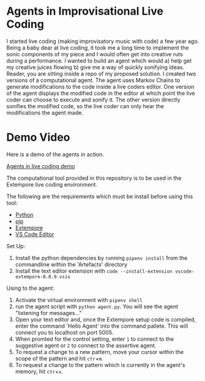 # Agents in Improvisational Live Coding

I started live coding (making improvisatory music with code) a few year ago. Being a baby dear at live coding, it took me a long time to implement the sonic components of my piece and I would often get into creative ruts during a performance. I wanted to build an agent which would a) help get my creative juices flowing b) give me a way of quickly sonifying ideas. Reader, you are sitting inside a repo of my proposed solution. I created two versions of a computational agent. The agent uses Markov Chains to generate modifications to the code inside a live coders editor. One version of the agent displays the modified code in the editor at which point the live coder can choose to execute and sonify it. The other version directly sonifies the modified code, so the live coder can only hear the modifications the agent made.

# Demo Video

Here is a demo of the agents in action.

[Agents in live coding demo](https://vimeo.com/447733242)

The computational tool provided in this repository is to be used in the Extempore live coding environment.

The following are the requirements which must be install before using this tool: 
- [Python](https://www.python.org/downloads/) 
- [pip](https://www.makeuseof.com/tag/install-pip-for-python/)
- [Extempore](https://extemporelang.github.io/docs/overview/install/)
- [VS Code Editor](https://code.visualstudio.com/download) 

Set Up:
1. Install the python dependencies by running `pipenv install` from the commandline within the 'Artefacts' directory
2. Install the text editor extension with `code --install-extension vscode-extempore-0.0.9.vsix`

Using to the agent: 
1. Activate the virtual environment with `pipenv shell`
2. run the agent script with `python agent.py`. You will see the agent "listening for messages..."
3. Open your text editor and, once the Extempore setup code is compiled, enter the command 'Hello Agent' into the command pallete. This will connect you to localhost on port 5005.
4. When promted for the control setting, enter `1` to connect to the suggestive agent or `2` to connect to the assertive agent.
5. To request a change to a new pattern, move your cursor within the scope of the pattern and hit `ctr`+`m`.
6. To request a change to the pattern which is currently in the agent's memory, hit `ctr`+`x`.
